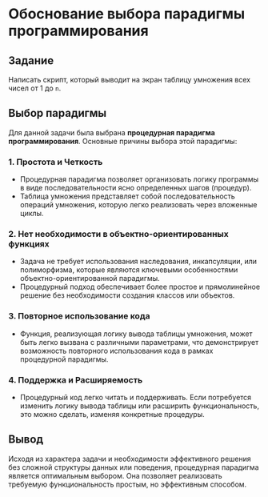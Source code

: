 # Обоснование выбора парадигмы программирования

## Задание
Написать скрипт, который выводит на экран таблицу умножения всех чисел от 1 до `n`.

## Выбор парадигмы
Для данной задачи была выбрана **процедурная парадигма программирования**. Основные причины выбора этой парадигмы:

### 1. Простота и Четкость
   - Процедурная парадигма позволяет организовать логику программы в виде последовательности ясно определенных шагов (процедур).
   - Таблица умножения представляет собой последовательность операций умножения, которую легко реализовать через вложенные циклы.

### 2. Нет необходимости в объектно-ориентированных функциях
   - Задача не требует использования наследования, инкапсуляции, или полиморфизма, которые являются ключевыми особенностями объектно-ориентированной парадигмы.
   - Процедурный подход обеспечивает более простое и прямолинейное решение без необходимости создания классов или объектов.

### 3. Повторное использование кода
   - Функция, реализующая логику вывода таблицы умножения, может быть легко вызвана с различными параметрами, что демонстрирует возможность повторного использования кода в рамках процедурной парадигмы.

### 4. Поддержка и Расширяемость
   - Процедурный код легко читать и поддерживать. Если потребуется изменить логику вывода таблицы или расширить функциональность, это можно сделать, изменяя конкретные процедуры.

## Вывод
Исходя из характера задачи и необходимости эффективного решения без сложной структуры данных или поведения, процедурная парадигма является оптимальным выбором. Она позволяет реализовать требуемую функциональность простым, но эффективным способом.
